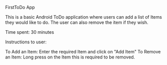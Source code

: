 FirstToDo App

This is a basic Android ToDo application where users can add a list of Items they would like to do. The user can also remove the item if they wish.

Time spent: 30 minutes

Instructions to user:

To Add an Item: Enter the required Item and click on "Add Item"
To Remove an Item: Long press on the Item this is required to be removed.
